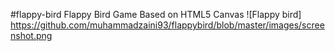 #flappy-bird
Flappy Bird Game Based on HTML5 Canvas 
![Flappy bird] https://github.com/muhammadzaini93/flappybird/blob/master/images/screenshot.png 
